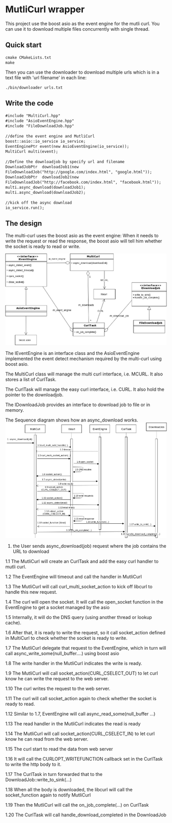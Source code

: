 # MutliCurl wrapper
This project use the boost asio as the event engine for the mutli curl. You can use it to download multiple files concurrently with single thread. 

## Quick start
```
cmake CMakeLists.txt
make
```

Then you can use the downloader to download multiple urls which is in a text file with 'url filename' in each line: 

```
./bin/downloader urls.txt
```

## Write the code
```
#include "MultiCurl.hpp"
#include "AsioEventEngine.hpp"
#include "FileDownloadJob.hpp"

//define the event engine and MutliCurl 
boost::asio::io_service io_service;
EventEnginePtr event(new AsioEventEngine(io_service));
MultiCurl multi(event);

//Define the downloadjob by specify url and filename
DownloadJobPtr  downloadJob1(new FileDownloadJob("http://google.com/index.html", "google.html"));
DownloadJobPtr  downloadJob2(new FileDownloadJob("http://facebook.com/index.html", "facebook.html"));
multi.async_download(downloadJob1);
multi.async_download(downloadJob2);

//kick off the async download
io_service.run();

```

## The design
The multi-curl uses the boost asio as the event engine: When it needs to write the request or read the response, the boost asio will tell him whether the socket is ready to read or write. 

![Class diagram](docs/mcurl_class.jpg?raw=true "Class diagram")

The IEventEngine is an interface class and the AsioEventEngine implemented the event detect mechanism required by the multi-curl using boost asio. 

The MultiCurl class will manage the multi curl interface, i.e. MCURL. It also stores a list of CurlTask. 

The CurlTask will manage the easy curl interface, i.e. CURL. It also hold the pointer to the downloadjob.

The IDownloadJob provides an interface to download job to file or in memory. 

The Sequence diagram shows how an async_download works. 
![Sequence diagram](docs/mcurl_sequence.jpg?raw=true "Sequence diagram")
1. the User sends async_download(job) request where the job contains the URL to download

1.1 The MutliCurl will create an CurlTask and add the easy curl handler to mutli curl. 

1.2 The EventEngine will timeout and call the handler in MutliCurl

1.3 The MutliCurl will call curl_multi_socket_action to kick off libcurl to handle this new request. 

1.4 The curl will open the socket. It will call the open_socket function in the EventEngine to get a socket managed by the asio

1.5 Internally, it will do the DNS query (using another thread or lookup cache).

1.6 After that, it is ready to write the request, so it call socket_action defined in MultiCurl to check whether the socket is ready to write.

1.7 The MutliCurl delegate that request to the EventEngine, which in turn will call async_write_some(null_buffer....) using boost asio

1.8 The write handler in the MutliCurl indicates the write is ready.

1.9 The MutliCurl will call socket_action(CURL_CSELECT_OUT) to let curl know he can write the request to the web server.

1.10 The curl writes the request to the web server.

1.11 The curl will call socket_action again to check whether the socket is ready to read.

1.12 Similar to 1.7, EventEngine will call async_read_some(null_buffer ...)

1.13 The read handler in the MutliCurl indicates the read is ready

1.14 The MutliCurl will call socket_action(CURL_CSELECT_IN) to let curl know he can read from the web server.

1.15 The curl start to read the data from web server

1.16 It will call the CURLOPT_WRITEFUNCTION callback set in the CurlTask to write the http body to it. 

1.17 The CurlTask in turn forwarded that to the DownloadJob::write_to_sink(...)

1.18 When all the body is downloaded, the libcurl will call the socket_function again to notify MutliCurl

1.19 Then the MutliCurl will call the on_job_complete(...) on CurlTask

1.20 The CurlTask will call handle_download_completed in the DownloadJob


